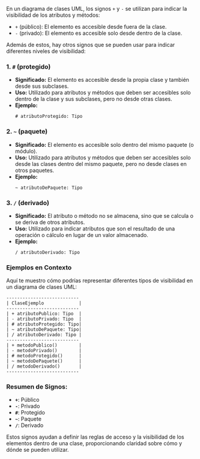 En un diagrama de clases UML, los signos `+` y `-` se utilizan para indicar la visibilidad de los atributos y métodos:

- `+` (público): El elemento es accesible desde fuera de la clase.
- `-` (privado): El elemento es accesible solo desde dentro de la clase.

Además de estos, hay otros signos que se pueden usar para indicar diferentes niveles de visibilidad:

### 1. **`#` (protegido)**
- **Significado:** El elemento es accesible desde la propia clase y también desde sus subclases.
- **Uso:** Utilizado para atributos y métodos que deben ser accesibles solo dentro de la clase y sus subclases, pero no desde otras clases.
- **Ejemplo:**
  ```plaintext
  # atributoProtegido: Tipo
  ```

### 2. **`~` (paquete)**
- **Significado:** El elemento es accesible solo dentro del mismo paquete (o módulo).
- **Uso:** Utilizado para atributos y métodos que deben ser accesibles solo desde las clases dentro del mismo paquete, pero no desde clases en otros paquetes.
- **Ejemplo:**
  ```plaintext
  ~ atributoDePaquete: Tipo
  ```

### 3. **`/` (derivado)**
- **Significado:** El atributo o método no se almacena, sino que se calcula o se deriva de otros atributos.
- **Uso:** Utilizado para indicar atributos que son el resultado de una operación o cálculo en lugar de un valor almacenado.
- **Ejemplo:**
  ```plaintext
  / atributoDerivado: Tipo
  ```

### Ejemplos en Contexto

Aquí te muestro cómo podrías representar diferentes tipos de visibilidad en un diagrama de clases UML:

```plaintext
---------------------------
| ClaseEjemplo             |
---------------------------
| + atributoPublico: Tipo  |
| - atributoPrivado: Tipo  |
| # atributoProtegido: Tipo|
| ~ atributoDePaquete: Tipo|
| / atributoDerivado: Tipo |
---------------------------
| + metodoPublico()        |
| - metodoPrivado()        |
| # metodoProtegido()      |
| ~ metodoDePaquete()      |
| / metodoDerivado()       |
---------------------------
```

### Resumen de Signos:

- **`+`**: Público
- **`-`**: Privado
- **`#`**: Protegido
- **`~`**: Paquete
- **`/`**: Derivado

Estos signos ayudan a definir las reglas de acceso y la visibilidad de los elementos dentro de una clase, proporcionando claridad sobre cómo y dónde se pueden utilizar.
